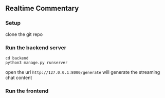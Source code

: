 ## Realtime Commentary

### Setup
clone the git repo

### Run the backend server
```
cd backend
python3 manage.py runserver
```

open the url `http://127.0.0.1:8000/generate` will generate the streaming chat content

### Run the frontend
